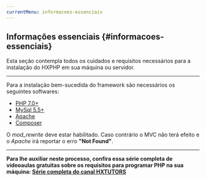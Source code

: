 ```yaml
---
currentMenu: informacoes-essenciais
---
```

## Informações essenciais {#informacoes-essenciais}

Esta seção contempla todos os cuidados e requisitos necessários para a instalação do HXPHP em sua máquina ou servidor.

----

Para a instalação bem-sucedida do framework são necessários os seguintes softwares:

+ [PHP 7.0+](http://php.net/downloads.php)
+ [MySql 5.5+](http://dev.mysql.com/downloads/mysql/)
+ [Apache](https://httpd.apache.org/download.cgi)
+ [Composer](https://getcomposer.org/download/)

O *mod_rewrite* deve estar habilitado. Caso contrário o MVC não terá efeito e o *Apache* irá reportar o erro <b>"Not Found"</b>.

----

<b>Para lhe auxiliar neste processo, confira essa série completa de videoaulas gratuitas sobre os requisitos para programar PHP na sua máquina: [Série completa do canal HXTUTORS](https://goo.gl/9oQNr5)</b>
